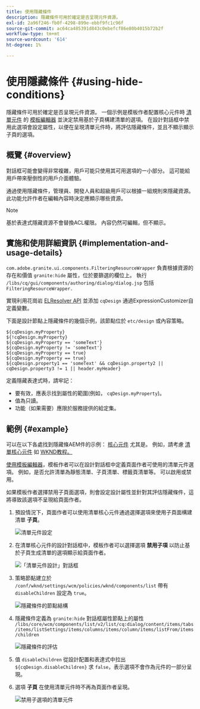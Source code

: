 ```yaml
---
title: 使用隱藏條件
description: 隱藏條件可用於確定是否呈現元件資源。
exl-id: 2a96f246-fb0f-4298-899e-ebbf9fc1c96f
source-git-commit: ac64ca485391d843c0ebefcf86e80b4015b72b2f
workflow-type: tm+mt
source-wordcount: '614'
ht-degree: 1%

---
```


# 使用隱藏條件 {#using-hide-conditions}

隱藏條件可用於確定是否呈現元件資源。 一個示例是模板作者配置核心元件時 [清單元件](https://experienceleague.adobe.com/docs/experience-manager-core-components/using/components/list.html) 的 [模板編輯器](/help/sites-cloud/authoring/features/templates.md) 並決定禁用基於子頁構建清單的選項。 在設計對話框中禁用此選項會設定屬性，以便在呈現清單元件時，將評估隱藏條件，並且不顯示顯示子頁的選項。

## 概覽 {#overview}

對話框可能會變得非常複雜，用戶可能只使用其可用選項的一小部分。 這可能給用戶帶來壓倒性的用戶介面體驗。

通過使用隱藏條件，管理員、開發人員和超級用戶可以根據一組規則來隱藏資源。 此功能允許作者在編輯內容時決定應顯示哪些資源。

>[!NOTE]
>
>基於表達式隱藏資源不會替換ACL權限。 內容仍然可編輯，但不顯示。

## 實施和使用詳細資訊 {#implementation-and-usage-details}

`com.adobe.granite.ui.components.FilteringResourceWrapper` 負責根據資源的存在和價值 `granite:hide` 屬性，位於要篩選的欄位上。 執行 `/libs/cq/gui/components/authoring/dialog/dialog.jsp` 包括 `FilteringResourceWrapper.`

實現利用花崗岩 [ELResolver API](https://helpx.adobe.com/experience-manager/6-5/sites/developing/using/reference-materials/granite-ui/api/jcr_root/libs/granite/ui/docs/server/el.html) 並添加 `cqDesign` 通過ExpressionCustomizer自定義變數。

下面是設計節點上隱藏條件的幾個示例，該節點位於 `etc/design` 或內容策略。

```
${cqDesign.myProperty}
${!cqDesign.myProperty}
${cqDesign.myProperty == 'someText'}
${cqDesign.myProperty != 'someText'}
${cqDesign.myProperty == true}
${cqDesign.myProperty == true}
${cqDesign.property1 == 'someText' && cqDesign.property2 || cqDesign.property3 != 1 || header.myHeader}
```

定義隱藏表達式時，請牢記：

* 要有效，應表示找到屬性的範圍(例如， `cqDesign.myProperty`)。
* 值為只讀。
* 功能（如果需要）應限於服務提供的給定集。

## 範例 {#example}

可以在以下各處找到隱藏條AEM件的示例： [核心元件](https://experienceleague.adobe.com/docs/experience-manager-core-components/using/introduction.html?lang=zh-Hant) 尤其是。 例如，請考慮 [清單核心元件](https://experienceleague.adobe.com/docs/experience-manager-core-components/using/components/list.html) 如 [WKND教程。](/help/implementing/developing/introduction/develop-wknd-tutorial.md)

[使用模板編輯器](/help/sites-cloud/authoring/features/templates.md)，模板作者可以在設計對話框中定義頁面作者可使用的清單元件選項。 例如，是否允許清單為靜態清單、子頁清單、標籤頁清單等。 可以啟用或禁用。

如果模板作者選擇禁用子頁面選項，則會設定設計屬性並針對其評估隱藏條件，這將導致該選項不呈現給頁面作者。

1. 預設情況下，頁面作者可以使用清單核心元件通過選擇選項來使用子頁面構建清單 **子頁**。

   ![清單元件設定](assets/hide-conditions-list-settings.png)

1. 在清單核心元件的設計對話框中，模板作者可以選擇選項 **禁用子項** 以防止基於子頁生成清單的選項顯示給頁面作者。

   ![「清單元件設計」對話框](assets/hide-conditions-list-design.png)

1. 策略節點建立於 `/conf/wknd/settings/wcm/policies/wknd/components/list` 帶有 `disableChildren` 設定為 `true`。

   ![隱藏條件的節點結構](assets/hide-conditions-node-structure.png)

1. 隱藏條件定義為 `granite:hide` 對話框屬性節點上的屬性 `/libs/core/wcm/components/list/v2/list/cq:dialog/content/items/tabs/items/listSettings/items/columns/items/column/items/listFrom/items/children`

   ![隱藏條件的評估](assets/hide-conditions-evaluation.png)

1. 值 `disableChildren` 從設計配置和表達式中拉出 `${cqDesign.disableChildren}` 求 `false`，表示選項不會作為元件的一部分呈現。

1. 選項 **子頁** 在使用清單元件時不再為頁面作者呈現。

   ![禁用子選項的清單元件](assets/hide-conditions-child-disabled.png)
